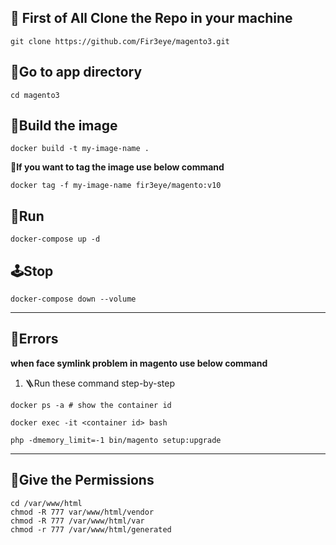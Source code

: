 ## 📢 First of All Clone the Repo in your machine 
```
git clone https://github.com/Fir3eye/magento3.git
```
## 🥏Go to app directory
```
cd magento3
```
## 🎰Build the image
```
docker build -t my-image-name .
```
**💎If you want to tag the image use below command**
```
docker tag -f my-image-name fir3eye/magento:v10
```
## 🎰Run
```
docker-compose up -d
```
## 🕹️Stop
```
docker-compose down --volume
```
---
## 🚫Errors
**when face symlink problem in magento use below command**
1. 🪜Run these command step-by-step
```
docker ps -a # show the container id
```
```
docker exec -it <container id> bash
```

```
php -dmemory_limit=-1 bin/magento setup:upgrade
```
---
## 🚀Give the Permissions
```
cd /var/www/html
chmod -R 777 var/www/html/vendor
chmod -R 777 /var/www/html/var
chmod -r 777 /var/www/html/generated
```

